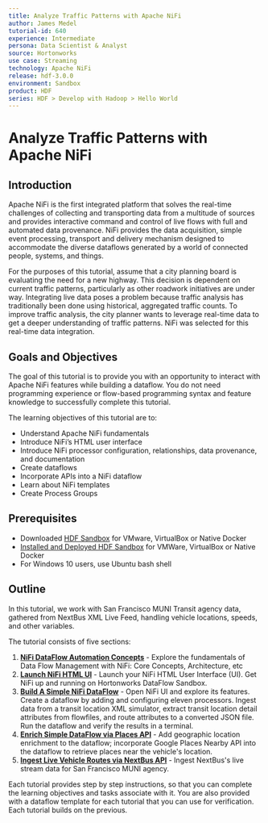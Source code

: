 ```yaml
---
title: Analyze Traffic Patterns with Apache NiFi
author: James Medel
tutorial-id: 640
experience: Intermediate
persona: Data Scientist & Analyst
source: Hortonworks
use case: Streaming
technology: Apache NiFi
release: hdf-3.0.0
environment: Sandbox
product: HDF
series: HDF > Develop with Hadoop > Hello World
---
```


# Analyze Traffic Patterns with Apache NiFi

## Introduction

Apache NiFi is the first integrated platform that solves the real-time challenges of collecting and transporting data from a multitude of sources and provides interactive command and control of live flows with full and automated data provenance. NiFi provides the data acquisition, simple event processing, transport and delivery mechanism designed to accommodate the diverse dataflows generated by a world of connected people, systems, and things.

For the purposes of this tutorial, assume that a city planning board is evaluating the need for a new highway.  This decision is dependent on current traffic patterns, particularly as other roadwork initiatives are under way. Integrating live data poses a problem because traffic analysis has traditionally been done using historical, aggregated traffic counts.  To improve traffic analysis, the city planner wants to leverage real-time data to get a deeper understanding of traffic patterns.  NiFi was selected for this real-time data integration.

## Goals and Objectives

The goal of this tutorial is to provide you with an opportunity to interact with Apache NiFi features while building a dataflow. You do not need programming experience or flow-based programming syntax and feature knowledge to successfully complete this tutorial.

The learning objectives of this tutorial are to:
- Understand Apache NiFi fundamentals
- Introduce NiFi’s HTML user interface
- Introduce NiFi processor configuration, relationships, data provenance, and documentation
- Create dataflows
- Incorporate APIs into a NiFi dataflow
- Learn about NiFi templates
- Create Process Groups

## Prerequisites

- Downloaded [HDF Sandbox](https://hortonworks.com/products/sandbox/) for VMware, VirtualBox or Native Docker
- [Installed and Deployed HDF Sandbox](https://hortonworks.com/tutorial/sandbox-deployment-and-install-guide/) for VMWare, VirtualBox or Native Docker
- For Windows 10 users, use Ubuntu bash shell

## Outline

In this tutorial, we work with San Francisco MUNI Transit agency data, gathered from NextBus XML Live Feed, handling vehicle locations, speeds, and other variables.

The tutorial consists of five sections:

1. **[NiFi DataFlow Automation Concepts](https://hortonworks.com/tutorial/analyze-traffic-patterns-with-apache-nifi/section/1/)** - Explore the fundamentals of Data Flow Management with NiFi: Core Concepts, Architecture, etc
2. **[Launch NiFi HTML UI](https://hortonworks.com/tutorial/analyze-traffic-patterns-with-apache-nifi/section/2/)** - Launch your NiFi HTML User Interface (UI). Get NiFi up and running on Hortonworks DataFlow Sandbox.
3. **[Build A Simple NiFi DataFlow](https://hortonworks.com/tutorial/analyze-traffic-patterns-with-apache-nifi/section/3/)** - Open NiFi UI and explore its features. Create a dataflow by adding and configuring eleven processors. Ingest data from a transit location XML simulator, extract transit location detail attributes from flowfiles, and route attributes to a converted JSON file. Run the dataflow and verify the results in a terminal.
4. **[Enrich Simple DataFlow via Places API](https://hortonworks.com/tutorial/analyze-traffic-patterns-with-apache-nifi/section/4/)** - Add geographic location enrichment to the dataflow; incorporate Google Places Nearby API into the dataflow to retrieve places near the vehicle's location.
5. **[Ingest Live Vehicle Routes via NextBus API](https://hortonworks.com/tutorial/analyze-traffic-patterns-with-apache-nifi/section/5/)** - Ingest NextBus's live stream data for San Francisco MUNI agency.

Each tutorial provides step by step instructions, so that you can complete the learning objectives and tasks associate with it. You are also provided with a dataflow template for each tutorial that you can use for verification. Each tutorial builds on the previous.
